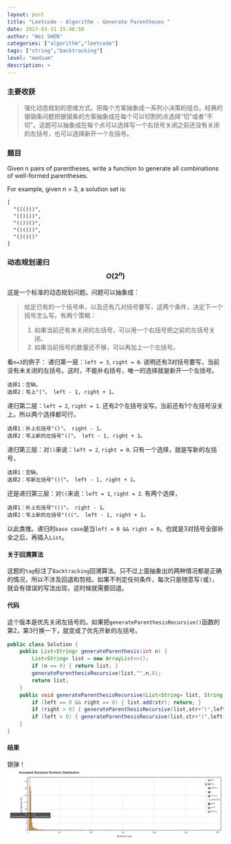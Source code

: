 ```yaml
---
layout: post
title: "Leetcode - Algorithm - Generate Parentheses "
date: 2017-03-31 15:46:58
author: "Wei SHEN"
categories: ["algorithm","leetcode"]
tags: ["string","backtracking"]
level: "medium"
description: >
---
```


### 主要收获
> 强化动态规划的思维方式。把每个方案抽象成一系列小决策的组合。经典的锯钢条问题把据钢条的方案抽象成在每个可以切割的点选择“切”或者“不切”。这题可以抽象成在每个点可以选择写一个右括号关闭之前还没有关闭的左括号，也可以选择新开一个左括号。

### 题目
Given n pairs of parentheses, write a function to generate all combinations of well-formed parentheses.

For example, given n = 3, a solution set is:
```
[
  "((()))",
  "(()())",
  "(())()",
  "()(())",
  "()()()"
]
```

### 动态规划递归 $$O(2^n)$$
这是一个标准的动态规划问题。问题可以抽象成：
> 给定已有的一个括号串，以及还有几对括号要写，这两个条件，决定下一个括号怎么写。有两个策略：
>   1. 如果当前还有未关闭的左括号，可以用一个右括号把之前的左括号关闭。
>   2. 如果当前括号的数量还不够，可以再加上一个左括号。

看`n=3`的例子：
递归第一层：`left = 3`, `right = 0`. 说明还有3对括号要写，当前没有未关闭的左括号。这时，不能补右括号，唯一的选择就是新开一个左括号。
```
选择1：空缺。
选择2：写上"("。 left - 1, right + 1。
```
递归第二层：`left = 2`, `right = 1`. 还有2个左括号没写。当前还有1个左括号没关上。所以两个选择都可行，
```
选择1：补上右括号"()"。 right - 1。
选择2：写上新的左括号"(("。 left - 1, right + 1。
```
递归第三层：对`()`来说：`left = 2`, `right = 0`. 只有一个选择，就是写新的左括号，
```
选择1：空缺。
选择2：写新左括号"()("。 left - 1, right + 1。
```
还是递归第三层：对`((`来说：`left = 1`, `right = 2`. 有两个选择，
```
选择1：补上右括号"(()"。 right - 1。
选择2：写上新的左括号"((("。 left - 1, right + 1。
```
以此类推。递归的`base case`是当`left = 0 && right = 0`。也就是3对括号全部补全之后，再插入`List`。

#### 关于回溯算法
这题的`tag`标注了`Backtracking`回溯算法。只不过上面抽象出的两种情况都是正确的情况，所以不涉及回退和剪枝。如果不判定任何条件，每次只是随意写`(`或`)`，就会有错误的写法出现，这时候就需要回退。

#### 代码
这个版本是优先关闭左括号的。如果把`generateParenthesisRecursive()`函数的第2，第3行换一下，就变成了优先开新的左括号。
```java
public class Solution {
    public List<String> generateParenthesis(int n) {
        List<String> list = new ArrayList<>();
        if (n == 0) { return list; }
        generateParenthesisRecursive(list,"",n,0);
        return list;
    }
    public void generateParenthesisRecursive(List<String> list, String str, int left, int right) {
        if (left == 0 && right == 0) { list.add(str); return; }
        if (right > 0) { generateParenthesisRecursive(list,str+")",left,right-1); }
        if (left > 0) { generateParenthesisRecursive(list,str+"(",left-1,right+1); }
    }
}
```

#### 结果
银弹！
![generate-parentheses-1](/images/leetcode/generate-parentheses-1.png)
